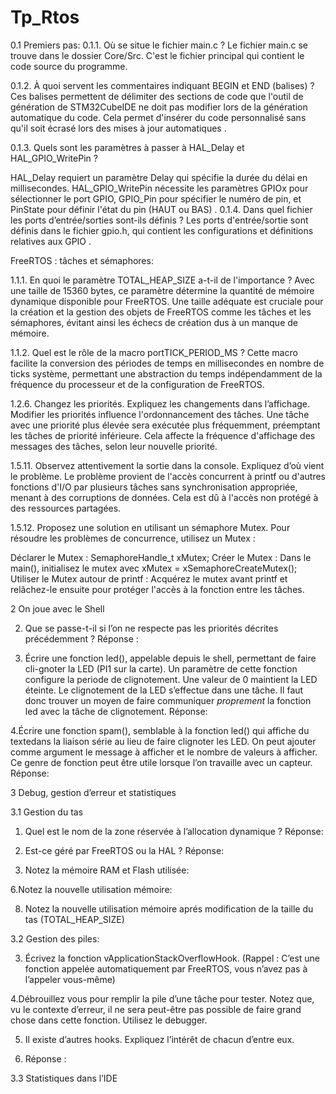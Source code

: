 # Tp_Rtos
 
0.1 Premiers pas: 
0.1.1. Où se situe le fichier main.c ?
Le fichier main.c se trouve dans le dossier Core/Src. C'est le fichier principal qui contient le code source du programme.

0.1.2. À quoi servent les commentaires indiquant BEGIN et END (balises) ?
Ces balises permettent de délimiter des sections de code que l'outil de génération de STM32CubeIDE ne doit pas modifier lors de la génération automatique du code. Cela permet d'insérer du code personnalisé sans qu'il soit écrasé lors des mises à jour automatiques .

0.1.3. Quels sont les paramètres à passer à HAL_Delay et HAL_GPIO_WritePin ?

HAL_Delay requiert un paramètre Delay qui spécifie la durée du délai en millisecondes.
HAL_GPIO_WritePin nécessite les paramètres GPIOx pour sélectionner le port GPIO, GPIO_Pin pour spécifier le numéro de pin, et PinState pour définir l'état du pin (HAUT ou BAS) .
0.1.4. Dans quel fichier les ports d’entrée/sorties sont-ils définis ?
Les ports d'entrée/sortie sont définis dans le fichier gpio.h, qui contient les configurations et définitions relatives aux GPIO .


FreeRTOS : tâches et sémaphores:


1.1.1. En quoi le paramètre TOTAL_HEAP_SIZE a-t-il de l'importance ?
Avec une taille de 15360 bytes, ce paramètre détermine la quantité de mémoire dynamique disponible pour FreeRTOS. Une taille adéquate est cruciale pour la création et la gestion des objets de FreeRTOS comme les tâches et les sémaphores, évitant ainsi les échecs de création dus à un manque de mémoire.

1.1.2. Quel est le rôle de la macro portTICK_PERIOD_MS ?
Cette macro facilite la conversion des périodes de temps en millisecondes en nombre de ticks système, permettant une abstraction du temps indépendamment de la fréquence du processeur et de la configuration de FreeRTOS.

1.2.6. Changez les priorités. Expliquez les changements dans l’affichage.
Modifier les priorités influence l'ordonnancement des tâches. Une tâche avec une priorité plus élevée sera exécutée plus fréquemment, préemptant les tâches de priorité inférieure. Cela affecte la fréquence d'affichage des messages des tâches, selon leur nouvelle priorité.

1.5.11. Observez attentivement la sortie dans la console. Expliquez d’où vient le problème.
Le problème provient de l'accès concurrent à printf ou d'autres fonctions d'I/O par plusieurs tâches sans synchronisation appropriée, menant à des corruptions de données. Cela est dû à l'accès non protégé à des ressources partagées.

1.5.12. Proposez une solution en utilisant un sémaphore Mutex.
Pour résoudre les problèmes de concurrence, utilisez un Mutex :

Déclarer le Mutex : SemaphoreHandle_t xMutex;
Créer le Mutex : Dans le main(), initialisez le mutex avec xMutex = xSemaphoreCreateMutex();
Utiliser le Mutex autour de printf : Acquérez le mutex avant printf et relâchez-le ensuite pour protéger l'accès à la fonction entre les tâches.


2 On joue avec le Shell


2. Que se passe-t-il si l’on ne respecte pas les priorités décrites précédemment ?
   Réponse :

3. Écrire une fonction led(), appelable depuis le shell, permettant de faire cli-gnoter la LED (PI1 sur la carte). Un paramètre de cette fonction configure la periode de clignotement. Une valeur de 0 maintient la LED éteinte.
Le clignotement de la LED s’effectue dans une tâche. Il faut donc trouver un moyen de faire communiquer *proprement* la fonction led avec la tâche de clignotement.
   Réponse:
   



4.Écrire une fonction spam(), semblable à la fonction led() qui affiche du textedans la liaison série au lieu de faire clignoter les LED. On peut ajouter comme argument le message à afficher et le nombre de valeurs à afficher. Ce genre de fonction peut être utile lorsque l’on travaille avec un capteur.
 Réponse:







 3 Debug, gestion d’erreur et statistiques

 3.1 Gestion du tas

 1. Quel est le nom de la zone réservée à l’allocation dynamique ?
    Réponse:

2. Est-ce géré par FreeRTOS ou la HAL ?
   Réponse:

4. Notez la mémoire RAM et Flash utilisée:


6.Notez la nouvelle utilisation mémoire:


8. Notez la nouvelle utilisation mémoire aprés modification de la taille du tas (TOTAL_HEAP_SIZE)


3.2 Gestion des piles:


3. Écrivez la fonction vApplicationStackOverflowHook. (Rappel : C’est une fonction appelée automatiquement par FreeRTOS, vous n’avez pas à l’appeler vous-même)


4.Débrouillez vous pour remplir la pile d’une tâche pour tester. Notez que, vu le contexte d’erreur, il ne sera peut-être pas possible de faire grand chose dans cette fonction. Utilisez le debugger.





5. Il existe d’autres hooks. Expliquez l’intérêt de chacun d’entre eux.

6.  Réponse :


3.3 Statistiques dans l’IDE




 






